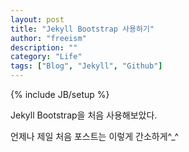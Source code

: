 ```yaml
---
layout: post
title: "Jekyll Bootstrap 사용하기"
author: "freeism"
description: ""
category: "Life" 
tags: ["Blog", "Jekyll", "Github"]
---
```

{% include JB/setup %}

Jekyll Bootstrap을 처음 사용해보았다.

언제나 제일 처음 포스트는 이렇게 간소하게^_^
